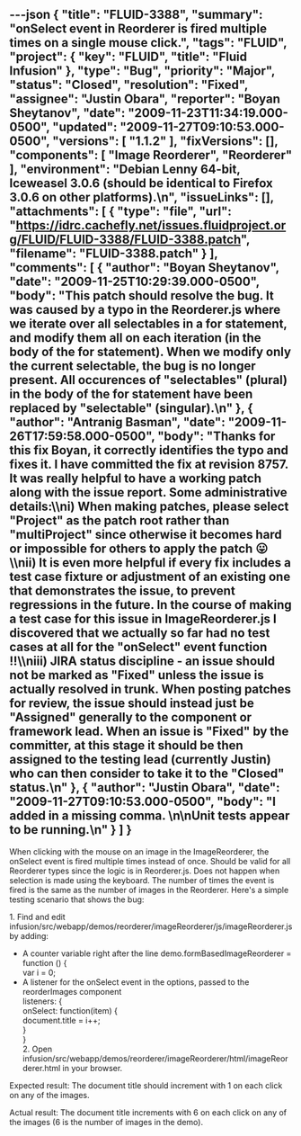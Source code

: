 ---json
{
  "title": "FLUID-3388",
  "summary": "onSelect event in Reorderer is fired multiple times on a single mouse click.",
  "tags": "FLUID",
  "project": {
    "key": "FLUID",
    "title": "Fluid Infusion"
  },
  "type": "Bug",
  "priority": "Major",
  "status": "Closed",
  "resolution": "Fixed",
  "assignee": "Justin Obara",
  "reporter": "Boyan Sheytanov",
  "date": "2009-11-23T11:34:19.000-0500",
  "updated": "2009-11-27T09:10:53.000-0500",
  "versions": [
    "1.1.2"
  ],
  "fixVersions": [],
  "components": [
    "Image Reorderer",
    "Reorderer"
  ],
  "environment": "Debian Lenny 64-bit, Iceweasel 3.0.6 (should be identical to Firefox 3.0.6 on other platforms).\n",
  "issueLinks": [],
  "attachments": [
    {
      "type": "file",
      "url": "https://idrc.cachefly.net/issues.fluidproject.org/FLUID/FLUID-3388/FLUID-3388.patch",
      "filename": "FLUID-3388.patch"
    }
  ],
  "comments": [
    {
      "author": "Boyan Sheytanov",
      "date": "2009-11-25T10:29:39.000-0500",
      "body": "This patch should resolve the bug. It was caused by a typo in the Reorderer.js where we iterate over all selectables in a for statement, and modify them all on each iteration (in the body of the for statement). When we modify only the current selectable, the bug is no longer present. All occurences of \"selectables\" (plural) in the body of the for statement have been replaced by \"selectable\" (singular).\n"
    },
    {
      "author": "Antranig Basman",
      "date": "2009-11-26T17:59:58.000-0500",
      "body": "Thanks for this fix Boyan, it correctly identifies the typo and fixes it. I have committed the fix at revision 8757. It was really helpful to have a working patch along with the issue report. Some administrative details:\\\ni) When making patches, please select \"Project\" as the patch root rather than \"multiProject\" since otherwise it becomes hard or impossible for others to apply the patch 😛\\\nii) It is even more helpful if every fix includes a test case fixture or adjustment of an existing one that demonstrates the issue, to prevent regressions in the future. In the course of making a test case for this issue in ImageReorderer.js I discovered that we actually so far had no test cases at all for the \"onSelect\" event function !!\\\niii) JIRA status discipline - an issue should not be marked as \"Fixed\" unless the issue is actually resolved in trunk. When posting patches for review, the issue should instead just be \"Assigned\" generally to the component or framework lead. When an issue is \"Fixed\" by the committer, at this stage it should be then assigned to the testing lead (currently Justin) who can then consider to take it to the \"Closed\" status.\n"
    },
    {
      "author": "Justin Obara",
      "date": "2009-11-27T09:10:53.000-0500",
      "body": "I added in a missing comma.&#x20;\n\nUnit tests appear to be running.\n"
    }
  ]
}
---
When clicking with the mouse on an image in the ImageReorderer, the onSelect event is fired multiple times instead of once. Should be valid for all Reorderer types since the logic is in Reorderer.js. Does not happen when selection is made using the keyboard. The number of times the event is fired is the same as the number of images in the Reorderer. Here's a simple testing scenario that shows the bug:

1\. Find and edit infusion/src/webapp/demos/reorderer/imageReorderer/js/imageReorderer.js by adding:

* A counter variable right after the line demo.formBasedImageReorderer = function () {\
  &#x20;       var i = 0;
* A listener for the onSelect event in the options, passed to the reorderImages component\
  &#x20;        listeners: {\
  &#x9;			onSelect: function(item) {\
  &#x9;				document.title = i++;\
  &#x9;			}\
  &#x9;		}\
  2\. Open infusion/src/webapp/demos/reorderer/imageReorderer/html/imageReorderer.html in your browser.

Expected result: The document title should increment with 1 on each click on any of the images.

Actual result: The document title increments with 6 on each click on any of the images (6 is the number of images in the demo).

        